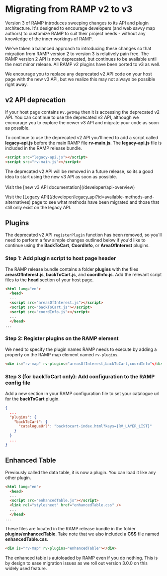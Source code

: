 # Migrating from RAMP v2 to v3

Version 3 of RAMP introduces sweeping changes to its API and plugin architecture. It's designed to encourage developers (and web savvy map authors) to customize RAMP to suit their project needs - without any knowledge of the inner workings of RAMP.

We've taken a balanced approach to introducing these changes so that migration from RAMP version 2 to version 3 is relatively pain free. The RAMP version 2 API is now deprecated, but continues to be available until the next minor release. All RAMP v2 plugins have been ported to v3 as well.

We encourage you to replace any deprecated v2 API code on your host page with the new v3 API, but we realize this may not always be possible right away.

## v2 API deprecation

If your host page contains `RV.getMap` then it is accessing the deprecated v2 API. You can continue to use the deprecated v2 API, although we encourage you to explore the newer v3 API and migrate your code as soon as possible.

To continue to use the deprecated v2 API you'll need to add a script called **legacy-api.js** before the main RAMP file **rv-main.js**. The **legacy-api.js** file is included in the RAMP release bundle.

```html
<script src="legacy-api.js"></script>
<script src="rv-main.js"></script>
```

<p class="warning">
  The deprecated v2 API will be removed in a future release, so its a good idea to start using the new v3 API as soon as possible.
  <br><br>
  Visit the [new v3 API documentation](/developer/api-overview)
</p>

<p class="tip">
  Visit the [Legacy API](/developer/legacy_api?id=available-methods-and-alternatives) page to see what methods have been migrated and those that still only exist on the legacy API.
</p>

## Plugins

The deprecated v2 API `registerPlugin` function has been removed, so you'll need to perform a few simple changes outlined below if you'd like to continue using the **BackToCart**, **CoordInfo**, or **AreaOfInterest** plugins.

### Step 1: Add plugin script to host page header

The RAMP release bundle contains a folder **plugins** with the files **areasOfInterest.js**, **backToCart.js**, and **coordInfo.js**. Add the relevant script files to the **head** section of your host page.

```html
<html lang="en">
  <head>
  ...
  <script src="areasOfInterest.js"></script>
  <script src="backToCart.js"></script>
  <script src="coordInfo.js"></script>
  ...
  </head>
...
```

### Step 2: Register plugins on the RAMP element

We need to specify the plugin names RAMP needs to execute by adding a property on the RAMP map element named `rv-plugins`.

```html
<div is="rv-map" rv-plugins="areasOfInterest,backToCart,coordInfo"</div>
```

### Step 3 (for backToCart only): Add configuration to the RAMP config file

Add a new section in your RAMP configuration file to set your catalogue url for the **backToCart** plugin.

```json
{
  ...
  "plugins": {
    "backToCart": {
      "catalogueUrl": "backtocart-index.html?keys={RV_LAYER_LIST}"
    }
  }
  ...
}
```

## Enhanced Table

Previously called the data table, it is now a plugin. You can load it like any other plugin.

```html
<html lang="en">
  <head>
  ...
  <script src="enhancedTable.js"></script>
  <link rel="stylesheet" href="enhancedTable.css" />
  ...
  </head>
...
```

These files are located in the RAMP release bundle in the folder **plugins/enhancedTable**. Take note that we also included a **CSS** file named **enhancedTable.css**.

```html
<div is="rv-map" rv-plugins="enhancedTable"></div>
```

<p class="tip">
  The enhanced table is autoloaded by RAMP even if you do nothing. This is by design to ease migration issues as we roll out version 3.0.0 on this widely used feature.
</p>
